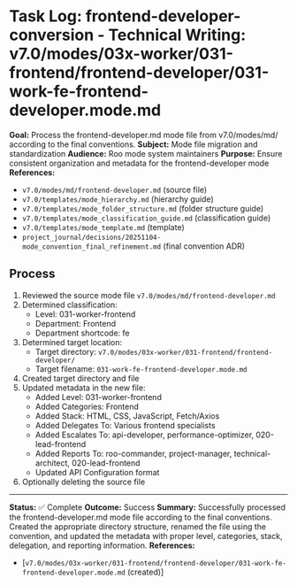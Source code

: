 # Task Log: frontend-developer-conversion - Technical Writing: v7.0/modes/03x-worker/031-frontend/frontend-developer/031-work-fe-frontend-developer.mode.md

**Goal:** Process the frontend-developer.md mode file from v7.0/modes/md/ according to the final conventions.
**Subject:** Mode file migration and standardization
**Audience:** Roo mode system maintainers
**Purpose:** Ensure consistent organization and metadata for the frontend-developer mode
**References:** 
- `v7.0/modes/md/frontend-developer.md` (source file)
- `v7.0/templates/mode_hierarchy.md` (hierarchy guide)
- `v7.0/templates/mode_folder_structure.md` (folder structure guide)
- `v7.0/templates/mode_classification_guide.md` (classification guide)
- `v7.0/templates/mode_template.md` (template)
- `project_journal/decisions/20251104-mode_convention_final_refinement.md` (final convention ADR)

## Process

1. Reviewed the source mode file `v7.0/modes/md/frontend-developer.md`
2. Determined classification:
   - Level: 031-worker-frontend
   - Department: Frontend
   - Department shortcode: fe
3. Determined target location:
   - Target directory: `v7.0/modes/03x-worker/031-frontend/frontend-developer/`
   - Target filename: `031-work-fe-frontend-developer.mode.md`
4. Created target directory and file
5. Updated metadata in the new file:
   - Added Level: 031-worker-frontend
   - Added Categories: Frontend
   - Added Stack: HTML, CSS, JavaScript, Fetch/Axios
   - Added Delegates To: Various frontend specialists
   - Added Escalates To: api-developer, performance-optimizer, 020-lead-frontend
   - Added Reports To: roo-commander, project-manager, technical-architect, 020-lead-frontend
   - Updated API Configuration format
6. Optionally deleting the source file

---

**Status:** ✅ Complete
**Outcome:** Success
**Summary:** Successfully processed the frontend-developer.md mode file according to the final conventions. Created the appropriate directory structure, renamed the file using the convention, and updated the metadata with proper level, categories, stack, delegation, and reporting information.
**References:** 
- [`v7.0/modes/03x-worker/031-frontend/frontend-developer/031-work-fe-frontend-developer.mode.md` (created)]